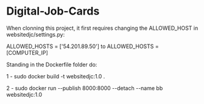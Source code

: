 # Digital-Job-Cards
When clonning this project, it first requires changing the ALLOWED_HOST in websitedjc/settings.py:

   ALLOWED_HOSTS = ['54.201.89.50'] to ALLOWED_HOSTS = [COMPUTER_IP]

Standing in the Dockerfile folder do:

1 - sudo docker build -t websitedjc:1.0 .

2 - sudo docker run --publish 8000:8000 --detach --name bb websitedjc:1.0
